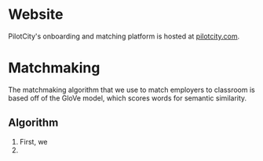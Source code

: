 # Website
PilotCity's onboarding and matching platform is hosted at [pilotcity.com](https://pilotcity.com/).

# Matchmaking
The matchmaking algorithm that we use to match employers to classroom is based off of the GloVe model, 
which scores words for semantic similarity.

## Algorithm 
1. First, we 
2.

